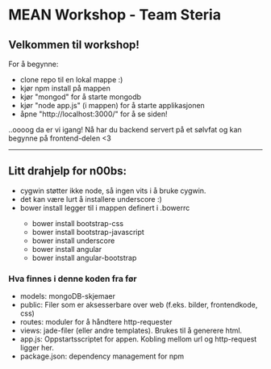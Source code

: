 MEAN Workshop - Team Steria
==================

## Velkommen til workshop!

 For å begynne:
 - clone repo til en lokal mappe :)
 - kjør npm install på mappen
 - kjør "mongod" for å starte mongodb
 - kjør "node app.js" (i mappen) for å starte applikasjonen
 - åpne "http://localhost:3000/" for å se siden!

 ..oooog da er vi igang! Nå har du backend servert på et sølvfat og kan begynne på frontend-delen <3

 ***

## Litt drahjelp for n00bs:

- cygwin støtter ikke node, så ingen vits i å bruke cygwin.
- det kan være lurt å installere underscore :)
- bower install <funnyfrontendmodule> legger til <funnyfrontendmodule> i mappen definert i .bowerrc
  - bower install bootstrap-css
  - bower install bootstrap-javascript
  - bower install underscore
  - bower install angular
  - bower install angular-bootstrap

### Hva finnes i denne koden fra før

- models: mongoDB-skjemaer
- public: Filer som er aksesserbare over web (f.eks. bilder, frontendkode, css)
- routes: moduler for å håndtere http-requester
- views: jade-filer (eller andre templates). Brukes til å generere html.
- app.js: Oppstartsscriptet for appen. Kobling mellom url og http-request ligger her.
- package.json: dependency management for npm